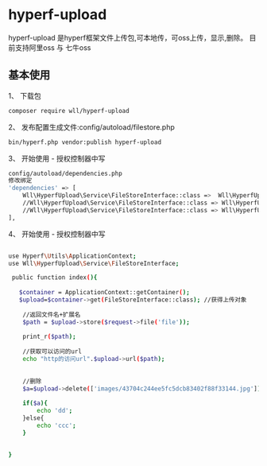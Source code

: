 # hyperf-upload
hyperf-upload 是hyperf框架文件上传包,可本地传，可oss上传，显示,删除。 目前支持阿里oss 与 七牛oss

## 基本使用

1、 下载包
```bash
composer require wll/hyperf-upload
```

2、 发布配置生成文件:config/autoload/filestore.php
```bash
bin/hyperf.php vendor:publish hyperf-upload
```

3、 开始使用 - 授权控制器中写
```bash
config/autoload/dependencies.php
修改绑定
'dependencies' => [
	Wll\HyperfUpload\Service\FileStoreInterface::class =>  Wll\HyperfUpload\Service\LocalFileStoreService::class,//默认使用本地上传
	//Wll\HyperfUpload\Service\FileStoreInterface::class => Wll\HyperfUpload\Service\AliyunFileStoreService::class,//阿里oss 
	//Wll\HyperfUpload\Service\FileStoreInterface::class => Wll\HyperfUpload\Service\QiniuFileStoreService::class,//七牛oss 	
],
```

4、 开始使用 - 授权控制器中写
```bash

use Hyperf\Utils\ApplicationContext;
use Wll\HyperfUpload\Service\FileStoreInterface;

 public function index(){	
 
   $container = ApplicationContext::getContainer();
   $upload=$container->get(FileStoreInterface::class); //获得上传对象
   
	//返回文件名+扩展名
	$path = $upload->store($request->file('file'));
	
	print_r($path);
	
	//获取可以访问的url
	echo "http的访问url".$upload->url($path);  
	
	
	//删除 
	$a=$upload->delete(['images/43704c244ee5fc5dcb83402f88f33144.jpg']);
	
	if($a){
		echo 'dd';
	}else{
		echo 'ccc';
	}			
   
   	
}

```
